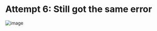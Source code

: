 # Attempt 6: Still got the same error

![image](https://user-images.githubusercontent.com/129967941/230108539-beed736a-77bd-4ee2-a93d-dc24919a9690.png)
